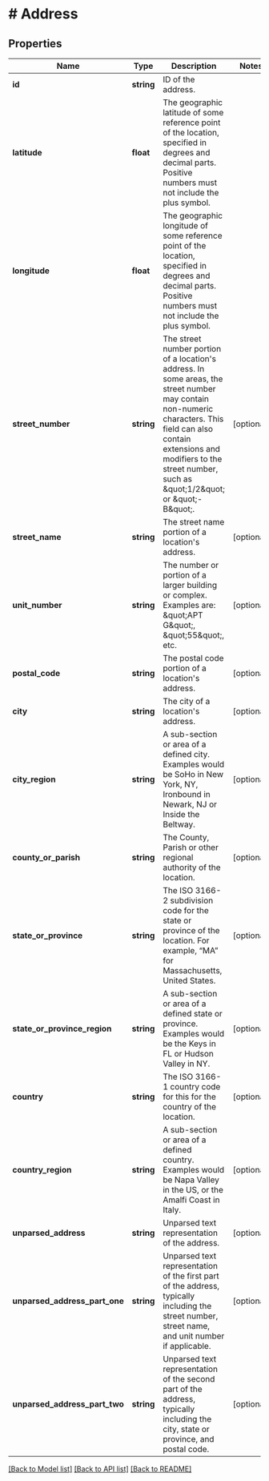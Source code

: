 # # Address

## Properties

Name | Type | Description | Notes
------------ | ------------- | ------------- | -------------
**id** | **string** | ID of the address. |
**latitude** | **float** | The geographic latitude of some reference point of the location, specified in degrees and decimal parts. Positive numbers must not include the plus symbol. |
**longitude** | **float** | The geographic longitude of some reference point of the location, specified in degrees and decimal parts. Positive numbers must not include the plus symbol. |
**street_number** | **string** | The street number portion of a location&#39;s address. In some areas, the street number may contain non-numeric characters. This field can also contain extensions and modifiers to the street number, such as \&quot;1/2\&quot; or \&quot;-B\&quot;. | [optional]
**street_name** | **string** | The street name portion of a location&#39;s address. | [optional]
**unit_number** | **string** | The number or portion of a larger building or complex. Examples are: \&quot;APT G\&quot;, \&quot;55\&quot;, etc. | [optional]
**postal_code** | **string** | The postal code portion of a location&#39;s address. | [optional]
**city** | **string** | The city of a location&#39;s address. | [optional]
**city_region** | **string** | A sub-section or area of a defined city. Examples would be SoHo in New York, NY, Ironbound in Newark, NJ or Inside the Beltway. | [optional]
**county_or_parish** | **string** | The County, Parish or other regional authority of the location. | [optional]
**state_or_province** | **string** | The ISO 3166-2 subdivision code for the state or province of the location. For example, “MA” for Massachusetts, United States. | [optional]
**state_or_province_region** | **string** | A sub-section or area of a defined state or province. Examples would be the Keys in FL or Hudson Valley in NY. | [optional]
**country** | **string** | The ISO 3166-1 country code for this for the country of the location. | [optional]
**country_region** | **string** | A sub-section or area of a defined country. Examples would be Napa Valley in the US, or the Amalfi Coast in Italy. | [optional]
**unparsed_address** | **string** | Unparsed text representation of the address. | [optional]
**unparsed_address_part_one** | **string** | Unparsed text representation of the first part of the address, typically including the street number, street name, and unit number if applicable. | [optional]
**unparsed_address_part_two** | **string** | Unparsed text representation of the second part of the address, typically including the city, state or province, and postal code. | [optional]

[[Back to Model list]](../../README.md#models) [[Back to API list]](../../README.md#endpoints) [[Back to README]](../../README.md)
